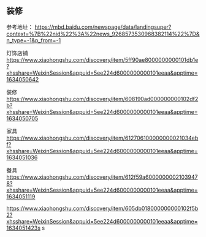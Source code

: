 ## 装修



参考地址： https://mbd.baidu.com/newspage/data/landingsuper?context=%7B%22nid%22%3A%22news_9268573530968382114%22%7D&n_type=-1&p_from=-1


灯饰店铺
https://www.xiaohongshu.com/discovery/item/5ff90ae8000000000101db1e?xhsshare=WeixinSession&appuid=5ee224d6000000000101eeaa&apptime=1634050642

装修
https://www.xiaohongshu.com/discovery/item/608190ad000000000102df2b?xhsshare=WeixinSession&appuid=5ee224d6000000000101eeaa&apptime=1634050705


家具
https://www.xiaohongshu.com/discovery/item/612706100000000021034ebf?xhsshare=WeixinSession&appuid=5ee224d6000000000101eeaa&apptime=1634051036


餐具
https://www.xiaohongshu.com/discovery/item/612f59a60000000021039478?xhsshare=WeixinSession&appuid=5ee224d6000000000101eeaa&apptime=1634051119

https://www.xiaohongshu.com/discovery/item/605db018000000000102f5b2?xhsshare=WeixinSession&appuid=5ee224d6000000000101eeaa&apptime=1634051423s s
